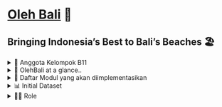 # [Oleh Bali](http://ezar-akhdan-olehbali.pbp.cs.ui.ac.id/ 'Oleh Bali Website') 🎁
## Bringing Indonesia’s Best to Bali’s Beaches 🏖️
<details>
<summary>👥 Anggota Kelompok B11</summary>

- **Yemima Clara Nainggolan** (2306245825)
- **Nabilah Devina Mu'min** (2306245876)
- **Rogerio Geraldo Wibhowo** (2306245623)
- **Ezar Akhdan Shada Surahman** (2306165894)
- **Alya Rasheeda Yuvana** (2306165641)
</details>

<details>
<summary>👀 OlehBali at a glance..</summary>

**OlehBali**: Bringing Indonesia’s Best to Bali’s Beaches

Bali, khususnya Denpasar dan sekitarnya, selalu menjadi tujuan wisata favorit, baik bagi wisatawan lokal maupun mancanegara. Selain pantai dan pemandangannya yang menawan, Bali juga dikenal dengan kerajinan tangan dan produk khasnya yang menarik. Namun, tidak jarang wisatawan merasa kesulitan untuk menemukan souvenir yang autentik dan terjangkau di tengah banyaknya pilihan yang tersedia. **OlehBali** hadir untuk menjawab kebutuhan ini.

**OlehBali** adalah platform digital yang mempermudah wisatawan dalam menemukan dan membeli oleh-oleh khas Indonesia yang berada di Denpasar. Melalui fitur-fitur yang user-friendly, wisatawan dapat menelusuri berbagai pilihan souvenir yang dihasilkan langsung oleh pengrajin lokal. Dengan begitu, setiap produk yang ditawarkan bukan hanya barang, tapi juga mencerminkan nilai budaya dan tradisi Indonesia.

Beberapa fitur utama dari **OlehBali** adalah:
- Manajem Produk: Penjual bisa menambahkan produk ke tokonya, mengedit harga, dan mengelola profil toko. Halaman My Products memungkinkan penjual untuk melihat dan mengedit produk, serta menambah atau menghapus produk.
- Profil dan Daftar Toko: Pembeli bisa mengedit profil (foto, nama, kewarganegaraan). Penjual bisa mengedit informasi toko (foto, nama, alamat, lokasi). Pembeli dapat mencari toko dan memfilter berdasarkan lokasi (kecamatan/kelurahan).
- Katalog Produk : Pembeli bisa mencari dan memfilter produk berdasarkan harga, kategori, dan jumlah like. Setiap produk memiliki halaman detail dengan opsi like, wishlist, dan review. Pada fitur ini, calon pembeli bisa melihat daftar toko yang menjual suatu produk.
- Wishlist: Pembeli bisa menambah produk ke wishlist, melihat total harga range dari item wishlist, dan menghapus item yang tidak diinginkan.
- Review dan Like: Pembeli bisa memberikan like pada produk dan menulis review. Review akan ditampilkan dengan foto dan display name, sementara like bisa digunakan sebagai filter katalog.

**OlehBali** memberikan manfaat nyata bagi dan pengrajin lokal Bali. Bagi wisatawan, platform ini memudahkan penelusuran dan pembelian souvenir autentik dengan harga yang transparan, sehingga mereka bisa membawa pulang oleh-oleh khas tanpa khawatir dengan harga yang berlebihan. Di sisi lain, pengrajin lokal mendapatkan eksposur lebih luas, memungkinkan produk mereka dikenal oleh pasar yang lebih besar. Dengan ini, OlehBali tidak hanya memfasilitasi transaksi, tetapi juga mendukung keberlangsungan ekonomi kreatif di Bali dan melestarikan warisan budaya melalui karya seni lokal.

</details>

<details>
<summary>📂 Daftar Modul yang akan diimplementasikan</summary>

Berikut daftar modul yang akan kami gunakan dalam website **OlehBali**:
### 🗂️ Manajemen Produk
**Dikerjakan oleh Yemima Clara Nainggolan** </br>Modul ini berfokus pada role user yaitu penjual yang dapat menambahkan produk untuk tokonya, penjual bisa memilih bisa menambahkan produk yang sudah ada di dataset ataupun menambahkan produknya sendiri.

Selain itu, penjual juga bisa melihat, melakukan _search_ dan _filter_ produk-produk yang terdaftar di tokonya. Terakhir, penjual bisa mengubah harga dari suatu produk di tokonya dan juga menghapus produk bila sudah tidak dijual.

    
### 👨🏻‍💻 User Profile + 🏦 Daftar Toko
**Dikerjakan oleh Nabilah Devina Mu'min** </br>Modul ini berurusan dengan edit profile pengguna dan penjual. Pada modul ini memiliki halaman edit profile yang dapat mengubah foto profil, display name, dan kewarganegaraan untuk pembeli dan edit details seperti logo, nama toko, kecamatan, kelurahan, nama jalan, dan link _Google Maps_ toko bagi penjual.

Pada modul ini juga terdapat halaman  untuk melihat pada satu toko menjual produk apa saja atau bisa dibilang profile suatu toko secara keseluruhan.

### 🔍 Katalog Produk
**Dikerjakan oleh Ezar Akhdan Shada Surahman**</br>Katalog produk akan menampilkan semua produk yang ada pada halaman katalog. Pada modul ini juga terdapat filter yang bisa menampilkan produk berdasarkan harga, kategori, dan _sort_ berdasarkan like pada produk. Pengguna juga dapat mencari produk lewat _search bar_ berdasarkan kata kunci.

Saat suatu produk diklik, halaman akan menampilkan product details yang menyajikan produk secara lebih detail seperti kategori, nama, deskkripsi serta toko-toko yang menjual produk tersebut.

### 💸 Wishlist + 🛒 Katalog Toko
**Dikerjakan oleh Alya Rasheeda Yuvana**</br>Modul ini berfungsi untuk menambahkan suatu produk yang disukai oleh pelanggan ke daftar _Wishlist_. Di setiap produk akan ada tombol untuk menambahkan produk tersebut ke dalam wishlist. Di halaman wishlist, pengguna bisa melihat semua produk yang dia masukkan ke dalam wishlist, menghapus produk dari wishlist, dan melihat total harga semua produk yang ada dalam wishlistnya.

Katalog toko pada modul ini digunakan pembeli untuk melihat toko apa saja yang menjual satu produk. Misalnya, melihat toko apa saya yang menjual produk Pie Susu Bali.

### 💬 Review + ❤️ Like
**Dikerjakan oleh Rogerio Geraldo Wibhowo**</br>Modul ini bisa membuat pengguna melakukan like kepada suatu produk, lalu total like pada produk tersebut akan ditampilkan pada card product. Like juga bisa dijadikan filter (sort) di dalam katalog produk.

Di setiap product details akan ada section review produk yang akan menampilkan review-review dari produk tersebut, dan pengguna juga bisa menambahkan review untk produk tersebut. Display name dan foto profil pengguna akan terlihat jika menambahkan review ke suatu produk.
</details>

<details>
<summary>📊 Initial Dataset</summary>
Dataset diambil dari berbagai website, yaitu:

- [Oleh Bali](http://ezar-akhdan-olehbali.pbp.cs.ui.ac.id/ 'Oleh Bali Website')
- [Wonderful Indonesia](https://www.indonesia.travel/)
- [Travel Passionate](https://travelpassionate.com/)
- [Balipedia](https://balipedia.com/)
- [The Culture Trip](https://theculturetrip.com/)
- [Autentic Indonesia](https://authentic-indonesia.com/blog/10-best-indonesia-souvenirs-gifts/)
- [Laure Wanders](https://www.laurewanders.com/souvenirs-from-indonesia/)
- [Living Nomads](https://livingnomads.com/2024/04/what-to-buy-in-indonesia/)
- [Indonesia Tours](https://www.goindonesiatours.com/indonesia-souvenirs-top-10-souvenirs-buy-indonesia/)
- Google (untuk mencari image)
</details>

<details>
<summary>🧑‍💼 Role</summary>

🧑‍💼💰 **Penjual**
- Melihat _homepage_ yang berisi _product-product_ yang dijual.
- Menambahkan _product_ baru pada toko.
- Mengedit harga _product_ yang dijual.
- Menghapus _product_ yang tidak ingin dijual lagi.
- Mengedit logo toko, _display name_, kota, kecamatan, kelurahan, jalan, dan lokasi pada profil toko.

🧑‍💻🔓 **User Terautentikasi**
- Melihat _homepage_ yang berisi _souvenirs_ dan _wishlist_.
- Melakukan pencarian _product_ dengan filter berdasarkan harga, kategori, dan lokasi.
- Melakukan _sort_ pada product berdasarkan _like_.
- Melihat katalog berisi nama-nama _souvenir_ yang tersedia.
- Melihat _product details_ yang berisi kategori _product_, nama _product_, deskripsi _product_, beserta harga _product_.
- Melakukan _like_  pada suatu _product_.
- Menambahkan suatu _product_ ke dalam _wishlist_.
- Menghapus suatu _product_ dari _wishlist_.
- Menambahkan _review_ pada suatu _product_.
- Melihat nama-nama toko, alamat toko, serta harga dari suatu product yang sedang dicari.
- Mengedit _profile picture_, _display name_, dan _nationality_ pada laman profil pembeli.

</details>